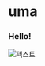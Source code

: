 # uma

### Hello!


![텍스트](https://cdn-japantimes.com/wp-content/uploads/2021/05/np_file_88950.jpeg)
